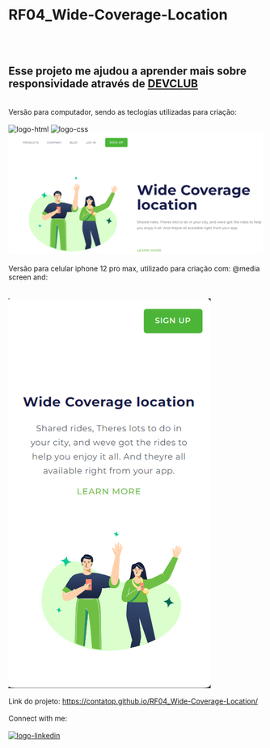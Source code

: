 <h1>RF04_Wide-Coverage-Location</h1>
<br>
<br>
<h2>Esse projeto me ajudou a aprender mais sobre responsividade através de <a href="https://rodolfomori.com.br/devclub/">DEVCLUB</a></h2>
<br>
Versão para computador, sendo as teclogias utilizadas para criação:
<br>
<br>
<img src="https://img.shields.io/badge/HTML-239120?style=for-the-badge&logo=html5&logoColor=white" alt="logo-html"/>
<img src="https://img.shields.io/badge/CSS-239120?&style=for-the-badge&logo=css3&logoColor=white" alt="logo-css"/>
<img src="https://github.com/contatop/RF04_Wide-Coverage-Location/blob/main/assets/Captura%201.png?raw=true" alt="imagem-shopping" heigth="500"/>
<br>
<br>
Versão para celular iphone 12 pro max, utilizado para criação com: @media screen and:
<br>
<br>
<br>
<img src="https://github.com/contatop/RF04_Wide-Coverage-Location/blob/main/assets/Captura2.png?raw=true">

Link do projeto: <a>https://contatop.github.io/RF04_Wide-Coverage-Location/</a>
<br>
<br>
Connect with me:
<br>
<br>
<a href="https://www.linkedin.com/in/ricardo-ferreira-77a22a201/" target="_blank"><img src="https://imagensfree.com.br/wp-content/uploads/2022/06/icone-linkedin-branco-png-5.png" alt="logo-linkedin" height="40"/></a>
